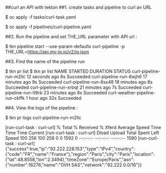
##curl an API with tekton
##1. create tasks and pipeline to curl an URL

$ oc apply -f tasks/curl-task.yaml

$ oc apply -f pipelines/curl-pipeline.yaml

##2. Run the pipeline and set THE_URL parameter with API url :

$ tkn pipeline start --use-param-defaults  curl-pipeline -p THE_URL=https://api.my-ip.io/v2/ip.json

##3. Find the name of the pipeline run

$ tkn pr list
$ tkn pr list
NAME                              STARTED          DURATION   STATUS
curl-pipeline-run-m2llc           12 seconds ago   6s         Succeeded
curl-pipeline-run-6wjh6           17 minutes ago   9s         Succeeded
curl-pipeline-run-6sx48           18 minutes ago   8s         Succeeded
curl-pipeline-run-xrbqt           21 minutes ago   7s         Succeeded
curl-pipeline-run-lt9rb           23 minutes ago   8s         Succeeded
curl-weather-pipeline-run-ckffk   1 hour ago       32s        Succeeded


##4. View the logs of the pipeline :

$ tkn pr logs curl-pipeline-run-m2llc

[run-curl-task : curl-url]   % Total    % Received % Xferd  Average Speed   Time    Time     Time  Current
[run-curl-task : curl-url]                                  Dload  Upload   Total   Spent    Left  Speed
100   256  100   256    0     0   1592      0 --:--:-- --:--:-- --:--:--  1590
[run-curl-task : curl-url] {"success":true,"ip":"92.222.228.153","type":"IPv4","country":{"code":"FR","name":"France"},"region":"Paris","city":"Paris","location":{"lat":48.8558,"lon":2.3494},"timeZone":"Europe/Paris","asn":{"number":16276,"name":"OVH SAS","network":"92.222.0.0/16"}}


